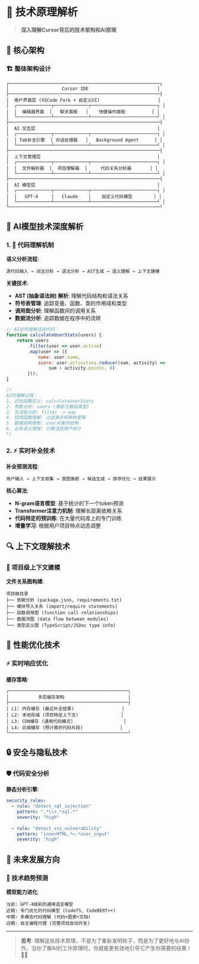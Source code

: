 # 🧠 技术原理解析

> **深入理解Cursor背后的技术架构和AI原理**

## 🎯 核心架构

### 🏗️ 整体架构设计
```
┌─────────────────────────────────────────────────────────┐
│                    Cursor IDE                          │
├─────────────────────────────────────────────────────────┤
│  用户界面层 (VSCode Fork + 自定义UI)                      │
│  ┌─────────────┬─────────────┬─────────────────────────┐ │
│  │  编辑器界面  │   聊天面板   │    快捷操作面板          │ │
│  └─────────────┴─────────────┴─────────────────────────┘ │
├─────────────────────────────────────────────────────────┤
│  AI 交互层                                              │
│  ┌─────────────┬─────────────┬─────────────────────────┐ │
│  │ Tab补全引擎  │ 对话处理器   │   Background Agent      │ │
│  └─────────────┴─────────────┴─────────────────────────┘ │
├─────────────────────────────────────────────────────────┤
│  上下文管理层                                            │
│  ┌─────────────┬─────────────┬─────────────────────────┐ │
│  │  文件解析器  │  项目理解器  │     代码关系分析器       │ │
│  └─────────────┴─────────────┴─────────────────────────┘ │
├─────────────────────────────────────────────────────────┤
│  AI 模型层                                              │
│  ┌─────────────┬─────────────┬─────────────────────────┐ │
│  │   GPT-4     │   Claude    │    自定义代码模型        │ │
│  └─────────────┴─────────────┴─────────────────────────┘ │
└─────────────────────────────────────────────────────────┘
```

## 🤖 AI模型技术深度解析

### 1. 🧠 代码理解机制

**语义分析流程**:
```
源代码输入 → 词法分析 → 语法分析 → AST生成 → 语义理解 → 上下文建模
```

**关键技术**:
- **AST (抽象语法树) 解析**: 理解代码结构和语法关系
- **符号表管理**: 追踪变量、函数、类的作用域和类型
- **调用图分析**: 理解函数间的调用关系
- **数据流分析**: 追踪数据在程序中的流转

```javascript
// AI如何理解这段代码：
function calculateUserStats(users) {
    return users
        .filter(user => user.active)
        .map(user => ({
            name: user.name,
            score: user.activities.reduce((sum, activity) => 
                sum + activity.points, 0)
        }));
}

/*
AI的理解过程：
1. 识别函数定义: calculateUserStats
2. 参数分析: users (推断为数组类型)
3. 方法链分析: filter -> map
4. 回调函数理解: 过滤条件和映射逻辑
5. 数据结构推断: user对象的结构
6. 业务语义理解: 计算活跃用户统计
*/
```

### 2. ⚡ 实时补全技术

**补全预测流程**:
```
用户输入 → 上下文收集 → 意图推断 → 候选生成 → 排序优化 → 结果展示
```

**核心算法**:
- **N-gram语言模型**: 基于统计的下一个token预测
- **Transformer注意力机制**: 理解长距离依赖关系
- **代码特定的预训练**: 在大量代码库上的专门训练
- **增量学习**: 根据用户项目特点动态调整

## 🔍 上下文理解技术

### 📁 项目级上下文建模

**文件关系图构建**:
```
项目根目录
├── 依赖分析 (package.json, requirements.txt)
├── 模块导入关系 (import/require statements)
├── 函数调用图 (function call relationships)
├── 数据流图 (data flow between modules)
└── 类型定义图 (TypeScript/JSDoc type info)
```

## 🚀 性能优化技术

### ⚡ 实时响应优化

**缓存策略**:
```
┌─────────────────────────────────────────────┐
│           多层缓存架构                        │
├─────────────────────────────────────────────┤
│ L1: 内存缓存 (最近补全结果)                  │
│ L2: 本地存储 (项目特定上下文)                │
│ L3: CDN缓存 (通用代码模式)                   │
│ L4: 云端缓存 (预计算的代码片段)              │
└─────────────────────────────────────────────┘
```

## 🔒 安全与隐私技术

### 🛡️ 代码安全分析

**静态分析引擎**:
```yaml
security_rules:
  - rule: "detect_sql_injection"
    pattern: ".*\\+.*sql.*"
    severity: "high"
    
  - rule: "detect_xss_vulnerability"
    pattern: "innerHTML.*=.*user_input"
    severity: "high"
```

## 🎯 未来发展方向

### 🔮 技术趋势预测

**模型能力进化**:
```
当前: GPT-4级别的通用语言模型
近期: 专门优化的代码模型 (CodeT5, CodeBERT++)
中期: 多模态代码理解 (代码+图表+文档)
远期: 自主编程代理 (完整项目自动开发)
```

---

> **思考**: 理解这些技术原理，不是为了重新发明轮子，而是为了更好地与AI协作。当你了解AI的工作原理时，你就能更有效地引导它产生你需要的结果！🧠✨